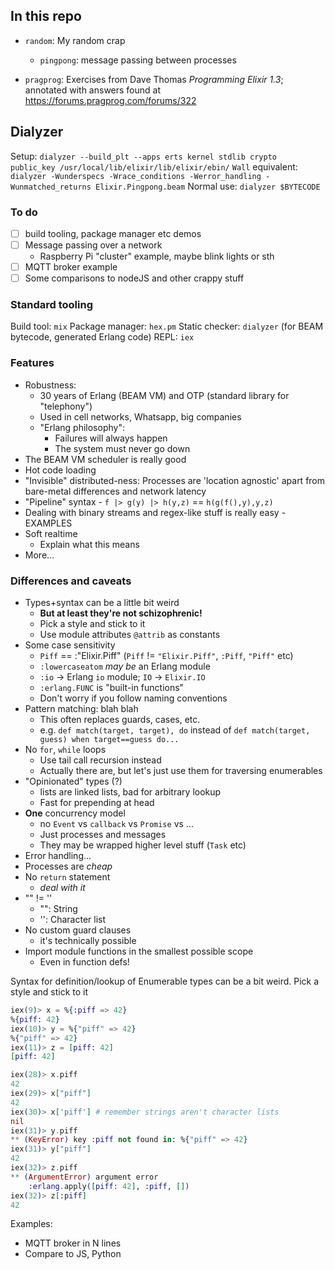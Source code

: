 ## In this repo
- `random`: My random crap
    - `pingpong`: message passing between processes

- `pragprog`: Exercises from Dave Thomas _Programming Elixir 1.3_; annotated with answers found at https://forums.pragprog.com/forums/322

## Dialyzer
Setup: `dialyzer --build_plt --apps erts kernel stdlib crypto public_key /usr/local/lib/elixir/lib/elixir/ebin/`
`Wall` equivalent: `dialyzer -Wunderspecs -Wrace_conditions -Werror_handling -Wunmatched_returns Elixir.Pingpong.beam`
Normal use: `dialyzer $BYTECODE`

### To do
- [ ] build tooling, package manager etc demos
- [ ] Message passing over a network
    - Raspberry Pi "cluster" example, maybe blink lights or sth
- [ ] MQTT broker example
- [ ] Some comparisons to nodeJS and other crappy stuff

### Standard tooling
Build tool: `mix`
Package manager: `hex.pm`
Static checker: `dialyzer` (for BEAM bytecode, generated Erlang code)
REPL: `iex`

### Features
- Robustness: 
    - 30 years of Erlang (BEAM VM) and OTP (standard library for "telephony")
    - Used in cell networks, Whatsapp, big companies
    - "Erlang philosophy":
        - Failures will always happen
        - The system must never go down
- The BEAM VM scheduler is really good
- Hot code loading
- "Invisible" distributed-ness: Processes are 'location agnostic' apart from bare-metal differences and network latency
- "Pipeline" syntax
        - `f |> g(y) |> h(y,z)` == `h(g(f(),y),y,z)`
- Dealing with binary streams and regex-like stuff is really easy
        - EXAMPLES
- Soft realtime
    - Explain what this means
- More...

### Differences and caveats
- Types+syntax can be a little bit weird
    - **But at least they're not schizophrenic!** 
    - Pick a style and stick to it
    - Use module attributes `@attrib` as constants
- Some case sensitivity
    - `Piff` == :"Elixir.Piff" (`Piff` != `"Elixir.Piff"`, `:Piff`, `"Piff"` etc)
    - `:lowercaseatom` *may be* an Erlang module
    - `:io` -> Erlang `io` module; `IO` -> `Elixir.IO`
    - `:erlang.FUNC` is "built-in functions"
    - Don't worry if you follow naming conventions
- Pattern matching: blah blah
    - This often replaces guards, cases, etc.
    - e.g. `def match(target, target), do` instead of `def match(target, guess) when target==guess do...`
- No `for`, `while` loops
    - Use tail call recursion instead
    - Actually there are, but let's just use them for traversing enumerables
- "Opinionated" types (?)
    - lists are linked lists, bad for arbitrary lookup
    - Fast for prepending at head
- **One** concurrency model
    - no `Event` vs `callback` vs `Promise` vs ...
    - Just processes and messages
    - They may be wrapped higher level stuff (`Task` etc)
- Error handling...
- Processes are *cheap*
- No `return` statement
    - *deal with it*
- "" != ''
    - "": String
    - '': Character list
- No custom guard clauses
    - it's technically possible
- Import module functions in the smallest possible scope
    - Even in function defs!
    

Syntax for definition/lookup of Enumerable types can be a bit weird. Pick a style and stick to it

````elixir
iex(9)> x = %{:piff => 42}
%{piff: 42}
iex(10)> y = %{"piff" => 42}
%{"piff" => 42}
iex(11)> z = [piff: 42] 
[piff: 42]

iex(28)> x.piff
42
iex(29)> x["piff"]
42
iex(30)> x['piff'] # remember strings aren't character lists
nil
iex(31)> y.piff
** (KeyError) key :piff not found in: %{"piff" => 42}
iex(31)> y["piff"]
42
iex(32)> z.piff
** (ArgumentError) argument error
    :erlang.apply([piff: 42], :piff, [])
iex(32)> z[:piff]
42
````

Examples:
- MQTT broker in N lines
- Compare to JS, Python
